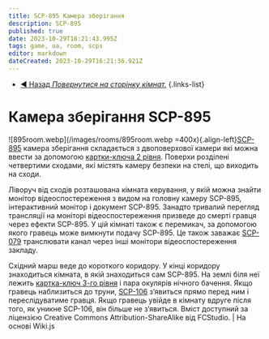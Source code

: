 ```yaml
---
title: SCP-895 Камера зберігання
description: SCP-895
published: true
date: 2023-10-29T16:21:43.995Z
tags: game, ua, room, scps
editor: markdown
dateCreated: 2023-10-29T16:21:36.921Z
---
```



- [:arrow_backward: Назад *Повернутися на сторінку кімнат.*](/uk/game/rooms#zones)
{.links-list}
# Камера зберігання SCP-895
![895room.webp](/images/rooms/895room.webp =400x){.align-left}[SCP-895](/uk/game/rooms/895) камера зберігання складається з двоповерхової камери які можна ввести за допомогою [картки-ключа 2 рівня](/uk/game/items/Keycards). Поверхи розділені четвертими сходами, які містять камеру безпеки на стелі, що виходить на сходи.

Ліворуч від сходів розташована кімната керування, у якій можна знайти монітор відеоспостереження з видом на головну камеру SCP-895, інтерактивний монітор і документ SCP-895. Занадто тривалий перегляд трансляції на моніторі відеоспостереження призведе до смерті гравця через ефекти SCP-895. У цій кімнаті також є перемикач, за допомогою якого гравець може вимкнути подачу SCP-895. Це також заважає [SCP-079](/uk/game/scps/079) транслювати канал через інші монітори відеоспостереження закладу.

Східний марш веде до короткого коридору. У кінці коридору знаходиться кімната, в якій знаходиться сам SCP-895. На землі біля неї лежить [картка-ключ 3-го рівня](/uk/game/items/Keycards) і пара окулярів нічного бачення. Якщо гравець наблизиться до труни, [SCP-106](/uk/game/scps/106) з’явиться прямо перед ним і переслідуватиме гравця. Якщо гравець увійде в кімнату вдруге після того, як уникне SCP-106, він більше не з’явиться.
Вміст доступний за ліцензією Creative Commons Attribution-ShareAlike від FCStudio. | На основі Wiki.js